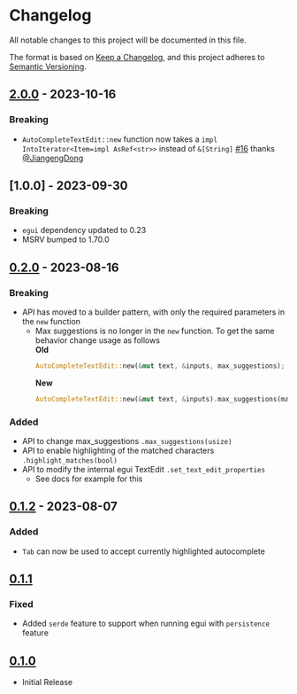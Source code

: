 # Changelog

All notable changes to this project will be documented in this file.

The format is based on [Keep a Changelog](https://keepachangelog.com/en/1.0.0/),
and this project adheres to [Semantic Versioning](https://semver.org/spec/v2.0.0.html).


## [2.0.0] - 2023-10-16

### Breaking
- `AutoCompleteTextEdit::new` function now takes a `impl IntoIterator<Item=impl AsRef<str>>` instead of `&[String]` [#16](https://github.com/JakeHandsome/egui_autocomplete/pull/16) thanks [@JiangengDong](https://github.com/JiangengDong)

[2.0.0]: https://github.com/JakeHandsome/egui_autocomplete/compare/1.0.0...2.0.0

## [1.0.0] - 2023-09-30 

### Breaking
- `egui` dependency updated to 0.23
- MSRV bumped to 1.70.0

[0.2.0]: https://github.com/JakeHandsome/egui_autocomplete/compare/0.2.0...1.0.0

## [0.2.0] - 2023-08-16 

### Breaking
- API has moved to a builder pattern, with only the required parameters in the `new` function
    - Max suggestions is no longer in the `new` function. To get the same behavior change usage as follows  
        **Old**
        ```rust
        AutoCompleteTextEdit::new(&mut text, &inputs, max_suggestions);
        ```
        **New**
        ```rust
        AutoCompleteTextEdit::new(&mut text, &inputs).max_suggestions(max_suggestions);
        ```

### Added
- API to change max_suggestions `.max_suggestions(usize)`
- API to enable highlighting of the matched characters `.highlight_matches(bool)`
- API to modify the internal egui TextEdit `.set_text_edit_properties`
    - See docs for example for this

[0.2.0]: https://github.com/JakeHandsome/egui_autocomplete/compare/0.1.2...0.2.0

## [0.1.2] - 2023-08-07

### Added
- `Tab` can now be used to accept currently highlighted autocomplete 

## [0.1.1] 

### Fixed
- Added `serde` feature to support when running egui with `persistence` feature

## [0.1.0] 
- Initial Release

[0.1.2]: https://github.com/JakeHandsome/egui_autocomplete/compare/0.1.1...0.1.2
[0.1.1]: https://github.com/JakeHandsome/egui_autocomplete/compare/0.1.0...0.1.1
[0.1.0]: https://github.com/JakeHandsome/egui_autocomplete/releases/tag/0.1.0
